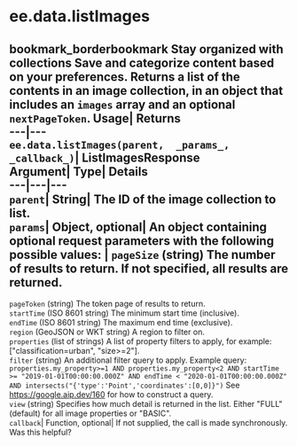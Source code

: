  
#  ee.data.listImages
bookmark_borderbookmark Stay organized with collections  Save and categorize content based on your preferences.
Returns a list of the contents in an image collection, in an object that includes an `images` array and an optional `nextPageToken`. 
Usage| Returns  
---|---  
`ee.data.listImages(parent,  _params_, _callback_)`| ListImagesResponse  
Argument| Type| Details  
---|---|---  
`parent`| String| The ID of the image collection to list.  
`params`| Object, optional| An object containing optional request parameters with the following possible values:  | ` pageSize ` (string) The number of results to return. If not specified, all results are returned.  
---  
` pageToken ` (string) The token page of results to return.  
` startTime ` (ISO 8601 string) The minimum start time (inclusive).  
` endTime ` (ISO 8601 string) The maximum end time (exclusive).  
` region ` (GeoJSON or WKT string) A region to filter on.  
` properties ` (list of strings) A list of property filters to apply, for example: ["classification=urban", "size>=2"].  
` filter ` (string) An additional filter query to apply. Example query: `properties.my_property>=1 AND properties.my_property<2 AND startTime >= "2019-01-01T00:00:00.000Z" AND endTime < "2020-01-01T00:00:00.000Z" AND intersects("{'type':'Point','coordinates':[0,0]}")` See https://google.aip.dev/160 for how to construct a query.  
` view ` (string) Specifies how much detail is returned in the list. Either "FULL" (default) for all image properties or "BASIC".  
`callback`| Function, optional| If not supplied, the call is made synchronously.  
Was this helpful?
